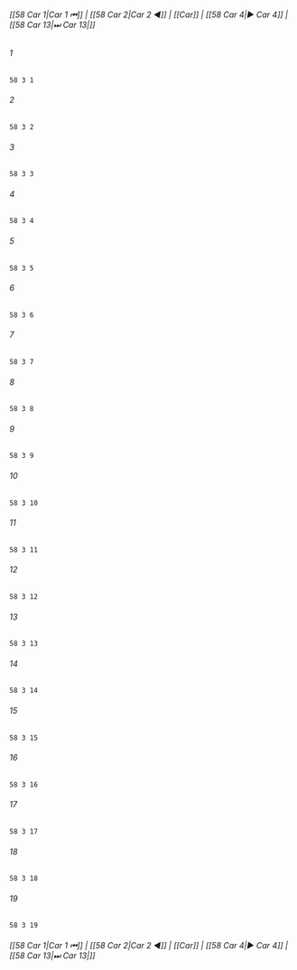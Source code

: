 
###### [[58 Car 1|Car 1 ⏮]] | [[58 Car 2|Car 2 ◀]] | [[Car]] | [[58 Car 4|▶ Car 4]] | [[58 Car 13|⏭ Car 13|]]

###### 1
``` verse
58 3 1 
```
###### 2
``` verse
58 3 2 
```
###### 3
``` verse
58 3 3 
```
###### 4
``` verse
58 3 4 
```
###### 5
``` verse
58 3 5 
```
###### 6
``` verse
58 3 6 
```
###### 7
``` verse
58 3 7 
```
###### 8
``` verse
58 3 8 
```
###### 9
``` verse
58 3 9 
```
###### 10
``` verse
58 3 10 
```
###### 11
``` verse
58 3 11 
```
###### 12
``` verse
58 3 12 
```
###### 13
``` verse
58 3 13 
```
###### 14
``` verse
58 3 14 
```
###### 15
``` verse
58 3 15 
```
###### 16
``` verse
58 3 16 
```
###### 17
``` verse
58 3 17 
```
###### 18
``` verse
58 3 18 
```
###### 19
``` verse
58 3 19 
```

###### [[58 Car 1|Car 1 ⏮]] | [[58 Car 2|Car 2 ◀]] | [[Car]] | [[58 Car 4|▶ Car 4]] | [[58 Car 13|⏭ Car 13|]]

